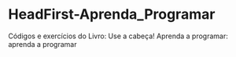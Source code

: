 # HeadFirst-Aprenda_Programar
Códigos e exercícios do Livro: Use a cabeça! Aprenda a programar: aprenda a programar
